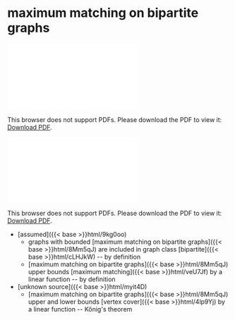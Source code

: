 # maximum matching on bipartite graphs




<object data="../local_8Mm5qJ.pdf" type="application/pdf" width="100%" height="480px"><embed src="../local_8Mm5qJ.pdf"><p>This browser does not support PDFs. Please download the PDF to view it: <a href="../local_8Mm5qJ.pdf">Download PDF</a>.</p></embed></object>


<object data="../inclusions_8Mm5qJ.pdf" type="application/pdf" width="100%" height="480px"><embed src="../inclusions_8Mm5qJ.pdf"><p>This browser does not support PDFs. Please download the PDF to view it: <a href="../inclusions_8Mm5qJ.pdf">Download PDF</a>.</p></embed></object>

*  [assumed]({{< base >}}html/9kg0oo)
    * graphs with bounded [maximum matching on bipartite graphs]({{< base >}}html/8Mm5qJ) are included in graph class [bipartite]({{< base >}}html/cLHJkW) -- by definition
    * [maximum matching on bipartite graphs]({{< base >}}html/8Mm5qJ) upper bounds [maximum matching]({{< base >}}html/veU7Jf) by a linear function -- by definition
*  [unknown source]({{< base >}}html/myit4D)
    * [maximum matching on bipartite graphs]({{< base >}}html/8Mm5qJ) upper and lower bounds [vertex cover]({{< base >}}html/4lp9Yj) by a linear function -- Kőnig's theorem